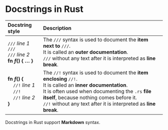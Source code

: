 # Docstrings in Rust
|Docstring style|Description|
|:----|:----------|
|``///`` *line 1*<br>``///``<br>``///`` *line 2*<br>**fn _f_() { … }**|The ``///`` syntax is used to document the **item next to** ``///``.<br>It is called an **outer documentation**.<br>``///`` without any text after it is interpreted as **line break**.|
|**fn _f_() {**<br>&nbsp;&nbsp;&nbsp;&nbsp;``//!`` *line 1*<br>&nbsp;&nbsp;&nbsp;&nbsp;``//!``<br>&nbsp;&nbsp;&nbsp;&nbsp;``//!`` *line 2*<br>**}**|The ``//!`` syntax is used to document the **item enclosing** ``//!``.<br>It is called an **inner documentation**.<br>It is often used when documenting the ``.rs`` **file itself**, because nothing comes before it.<br>``//!`` without any text after it is interpreted as **line break**.|

Docstrings in Rust support **Markdown** syntax.